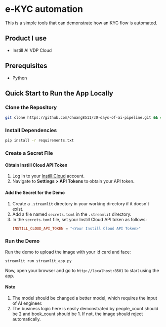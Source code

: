 # e-KYC automation

This is a simple tools that can demonstrate how an KYC flow is automated.


## Product I use
- Instill AI VDP Cloud

## Prerequisites
- Python

## Quick Start to Run the App Locally


### Clone the Repository
```bash
git clone https://github.com/chuang8511/30-days-of-ai-pipeline.git && cd 30-days-of-ai-pipeline/day-1-payment-industry
```

### Install Dependencies
```bash
pip install -r requirements.txt
```

### Create a Secret File

#### Obtain Instill Cloud API Token
1. Log in to your [Instill Cloud](https://instill.tech) account.
2. Navigate to **Settings > API Tokens** to obtain your API token.

#### Add the Secret for the Demo
1. Create a `.streamlit` directory in your working directory if it doesn't exist.
2. Add a file named `secrets.toml` in the `.streamlit` directory.
3. In the `secrets.toml` file, set your Instill Cloud API token as follows:
    ```toml
    INSTILL_CLOUD_API_TOKEN = "<Your Instill Cloud API Token>"
    ```

### Run the Demo

Run the demo to upload the image with your id card and face:
```bash
streamlit run streamlit_app.py
```
Now, open your browser and go to `http://localhost:8501` to start using the app.

#### Note
1. The model should be changed a better model, which requires the input of AI engineer.
2. The business logic here is easily demonstrated by people_count should be 2 and book_count should be 1. If not, the image should reject automatically.